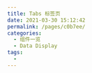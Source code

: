 ```yaml
---
title: Tabs 标签页
date: 2021-03-30 15:12:42
permalink: /pages/c0b7ee/
categories:
  - 组件一览
  - Data Display
tags:
  - 
---
```

